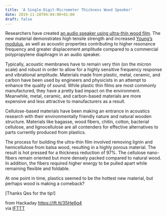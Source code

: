 ```yaml
---
title: 'A Single-Digit-Micrometer Thickness Wood Speaker'
date: 2019-11-28T04:04:00+01:00
draft: false
---
```


Researchers have created [an audio speaker using ultra-thin wood film](https://www.nature.com/articles/s41467-019-13053-0). The new material demonstrates high tensile strength and increased [Young’s modulus](https://en.wikipedia.org/wiki/Young%27s_modulus), as well as acoustic properties contributing to higher resonance frequency and greater displacement amplitude compared to a commercial polypropylene diaphragm in an audio speaker.

Typically, acoustic membranes have to remain very thin (on the micron scale) and robust in order to allow for a highly sensitive frequency response and vibrational amplitude. Materials made from plastic, metal, ceramic, and carbon have been used by engineers and physicists in an attempt to enhance the quality of sound. While plastic thin films are most commonly manufactured, they have a pretty bad impact on the environment. Meanwhile, metal, ceramic, and carbon-based materials are more expensive and less attractive to manufacturers as a result.

Cellulose-based materials have been making an entrance in acoustics research with their environmentally friendly nature and natural wooden structure. Materials like bagasse, wood fibers, chitin, cotton, bacterial cellulose, and lignocellulose are all contenders for effective alternatives to parts currently produced from plastics.

The process for building the ultra-thin film involved removing lignin and hemicellulose from balsa wood, resulting in a highly porous material. The result is hot pressed for a thickness reduction of 97%. The cellulose nano-fibers remain oriented but more densely packed compared to natural wood. In addition, the fibers required higher energy to be pulled apart while remaining flexible and foldable.

At one point in time, plastics seemed to be the hottest new material, but perhaps wood is making a comeback?

\[Thanks Qes for the tip!\]

  
  
from Hackaday https://ift.tt/35He6g4  
via [IFTTT](https://ifttt.com/?ref=da&site=blogger)